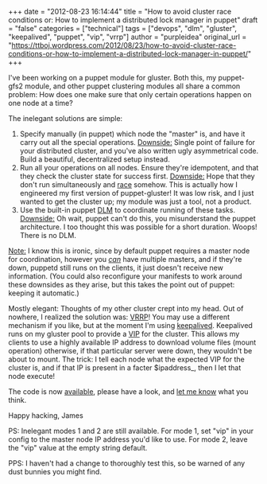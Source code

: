 +++
date = "2012-08-23 16:14:44"
title = "How to avoid cluster race conditions or: How to implement a distributed lock manager in puppet"
draft = "false"
categories = ["technical"]
tags = ["devops", "dlm", "gluster", "keepalived", "puppet", "vip", "vrrp"]
author = "purpleidea"
original_url = "https://ttboj.wordpress.com/2012/08/23/how-to-avoid-cluster-race-conditions-or-how-to-implement-a-distributed-lock-manager-in-puppet/"
+++

I've been working on a puppet module for gluster. Both this, my puppet-gfs2 module, and other puppet clustering modules all share a common problem: How does one make sure that only certain operations happen on one node at a time?

The inelegant solutions are simple:
<ol>
	<li>Specify manually (in puppet) which node the "master" is, and have it carry out all the special operations. <span style="text-decoration:underline;">Downside:</span> Single point of failure for your distributed cluster, and you've also written ugly asymmetrical code. Build a beautiful, decentralized setup instead.</li>
	<li>Run all your operations on all nodes. Ensure they're idempotent, and that they check the cluster state for success first. <span style="text-decoration:underline;">Downside:</span> Hope that they don't run simultaneously and <a href="http://en.wikipedia.org/wiki/Race_condition">race</a> somehow. This is actually how I engineered my first version of puppet-gluster! It was low risk, and I just wanted to get the cluster up; my module was just a tool, not a product.</li>
	<li>Use the built-in puppet <a href="http://en.wikipedia.org/wiki/Distributed_lock_manager">DLM</a> to coordinate running of these tasks. <span style="text-decoration:underline;">Downside:</span> Oh wait, puppet can't do this, you misunderstand the puppet architecture. I too thought this was possible for a short duration. Woops! There is no DLM.</li>
</ol>
<span style="text-decoration:underline;">Note:</span> I know this is ironic, since by default puppet requires a master node for coordination, however you <a href="http://docs.puppetlabs.com/guides/scaling_multiple_masters.html"><em>can</em></a> have multiple masters, and if they're down, puppetd still runs on the clients, it just doesn't receive new information. (You could also reconfigure your manifests to work around these downsides as they arise, but this takes the point out of puppet: keeping it automatic.)

Mostly elegant: Thoughts of my other cluster crept into my head. Out of nowhere, I realized the solution was: <a href="http://en.wikipedia.org/wiki/Virtual_Router_Redundancy_Protocol">VRRP</a>! You may use a different mechanism if you like, but at the moment I'm using <a href="http://www.keepalived.org/">keepalived</a>. Keepalived runs on my gluster pool to provide a <a href="http://en.wikipedia.org/wiki/Virtual_IP_address">VIP</a> for the cluster. This allows my clients to use a highly available IP address to download volume files (mount operation) otherwise, if that particular server were down, they wouldn't be about to mount. The trick: I tell each node what the expected VIP for the cluster is, and if that IP is present in a facter $ipaddress_, then I let that node execute!

The code is now <a href="https://github.com/purpleidea/puppet-gluster">available</a>, please have a look, and <a href="#comments">let me know</a> what you think.

Happy hacking,
James

PS: Inelegant modes 1 and 2 are still available. For mode 1, set "vip" in your config to the master node IP address you'd like to use. For mode 2, leave the "vip" value at the empty string default.

PPS: I haven't had a change to thoroughly test this, so be warned of any dust bunnies you might find.

